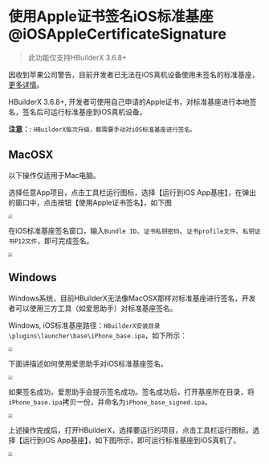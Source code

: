 # 使用Apple证书签名iOS标准基座@iOSAppleCertificateSignature

> 此功能仅支持HBuilderX 3.6.8+

因收到苹果公司警告，目前开发者已无法在iOS真机设备使用未签名的标准基座，[更多详情](https://ask.dcloud.net.cn/article/40041)。

HBuilderX 3.6.8+, 开发者可使用自己申请的Apple证书，对标准基座进行本地签名，签名后可运行标准基座到iOS真机设备。

**注意：**: `HBuilderX每次升级，都需要手动对iOS标准基座进行签名。`

## MacOSX

以下操作仅适用于Mac电脑。

选择任意App项目，点击工具栏运行图标，选择【运行到iOS App基座】，在弹出的窗口中，点击按钮【使用Apple证书签名】，如下图

<img src="https://f184e7c3-1912-41b2-b81f-435d1b37c7b4.cdn.bspapp.com/VKCEYUGU-f184e7c3-1912-41b2-b81f-435d1b37c7b4/159098a4-98e7-45a9-b3f7-a0006933ecf4.jpg" style="zoom: 50%" />

在iOS标准基座签名窗口，输入`Bundle ID`、`证书私钥密码`、`证书profile文件`、`私钥证书P12文件`，即可完成签名。

<img src="https://f184e7c3-1912-41b2-b81f-435d1b37c7b4.cdn.bspapp.com/VKCEYUGU-f184e7c3-1912-41b2-b81f-435d1b37c7b4/cda9393b-09bf-46d8-bdb9-e0f7e119e1a8.jpg" style="zoom: 50%" />

## Windows

Windows系统，目前HBuilderX无法像MacOSX那样对标准基座进行签名，开发者可以使用三方工具（如爱思助手）对标准基座签名。

Windows, iOS标准基座路径：`HBuilderX安装目录\plugins\launcher\base\iPhone_base.ipa`，如下所示：

<img src="https://f184e7c3-1912-41b2-b81f-435d1b37c7b4.cdn.bspapp.com/VKCEYUGU-f184e7c3-1912-41b2-b81f-435d1b37c7b4/492cdb81-ea20-4077-844f-154bef1838d8.jpg" style="zoom: 50%" />

下面讲描述如何使用爱思助手对iOS标准基座签名。

<img src="https://f184e7c3-1912-41b2-b81f-435d1b37c7b4.cdn.bspapp.com/VKCEYUGU-f184e7c3-1912-41b2-b81f-435d1b37c7b4/96dc25ee-b4ec-4fae-936f-f874c33ab9cd.jpg" style="zoom: 50%" />

如果签名成功，爱思助手会提示签名成功。签名成功后，打开基座所在目录，将`iPhone_base.ipa`拷贝一份，并命名为`iPhone_base_signed.ipa`。

<img src="https://f184e7c3-1912-41b2-b81f-435d1b37c7b4.cdn.bspapp.com/VKCEYUGU-f184e7c3-1912-41b2-b81f-435d1b37c7b4/b2028ea5-1636-4b88-bb42-a9d3897fff49.jpg" style="zoom: 50%" />

上述操作完成后，打开HBuilderX，选择要运行的项目，点击工具栏运行图标，选择【运行到iOS App基座】，如下图所示，即可运行标准基座到iOS真机了。

<img src="https://f184e7c3-1912-41b2-b81f-435d1b37c7b4.cdn.bspapp.com/VKCEYUGU-f184e7c3-1912-41b2-b81f-435d1b37c7b4/a507b390-59ae-4cfd-85f3-82887ee92c9b.jpg" style="zoom: 50%" >

